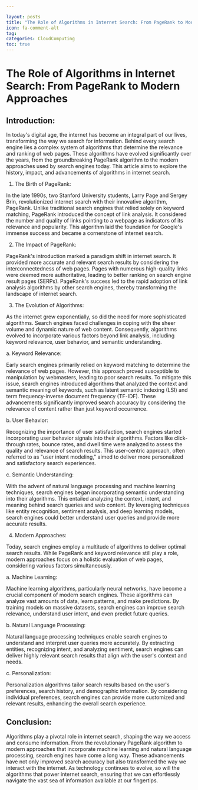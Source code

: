 ```yaml
---

layout: posts
title: "The Role of Algorithms in Internet Search: From PageRank to Modern Approaches"
icon: fa-comment-alt
tag:      
categories: CloudComputing
toc: true
---
```




# The Role of Algorithms in Internet Search: From PageRank to Modern Approaches

## Introduction:

In today's digital age, the internet has become an integral part of our lives, transforming the way we search for information. Behind every search engine lies a complex system of algorithms that determine the relevance and ranking of web pages. These algorithms have evolved significantly over the years, from the groundbreaking PageRank algorithm to the modern approaches used by search engines today. This article aims to explore the history, impact, and advancements of algorithms in internet search.

1. The Birth of PageRank:

In the late 1990s, two Stanford University students, Larry Page and Sergey Brin, revolutionized internet search with their innovative algorithm, PageRank. Unlike traditional search engines that relied solely on keyword matching, PageRank introduced the concept of link analysis. It considered the number and quality of links pointing to a webpage as indicators of its relevance and popularity. This algorithm laid the foundation for Google's immense success and became a cornerstone of internet search.

2. The Impact of PageRank:

PageRank's introduction marked a paradigm shift in internet search. It provided more accurate and relevant search results by considering the interconnectedness of web pages. Pages with numerous high-quality links were deemed more authoritative, leading to better ranking on search engine result pages (SERPs). PageRank's success led to the rapid adoption of link analysis algorithms by other search engines, thereby transforming the landscape of internet search.

3. The Evolution of Algorithms:

As the internet grew exponentially, so did the need for more sophisticated algorithms. Search engines faced challenges in coping with the sheer volume and dynamic nature of web content. Consequently, algorithms evolved to incorporate various factors beyond link analysis, including keyword relevance, user behavior, and semantic understanding.

a. Keyword Relevance:

Early search engines primarily relied on keyword matching to determine the relevance of web pages. However, this approach proved susceptible to manipulation by webmasters, leading to poor search results. To mitigate this issue, search engines introduced algorithms that analyzed the context and semantic meaning of keywords, such as latent semantic indexing (LSI) and term frequency-inverse document frequency (TF-IDF). These advancements significantly improved search accuracy by considering the relevance of content rather than just keyword occurrence.

b. User Behavior:

Recognizing the importance of user satisfaction, search engines started incorporating user behavior signals into their algorithms. Factors like click-through rates, bounce rates, and dwell time were analyzed to assess the quality and relevance of search results. This user-centric approach, often referred to as "user intent modeling," aimed to deliver more personalized and satisfactory search experiences.

c. Semantic Understanding:

With the advent of natural language processing and machine learning techniques, search engines began incorporating semantic understanding into their algorithms. This entailed analyzing the context, intent, and meaning behind search queries and web content. By leveraging techniques like entity recognition, sentiment analysis, and deep learning models, search engines could better understand user queries and provide more accurate results.

4. Modern Approaches:

Today, search engines employ a multitude of algorithms to deliver optimal search results. While PageRank and keyword relevance still play a role, modern approaches focus on a holistic evaluation of web pages, considering various factors simultaneously.

a. Machine Learning:

Machine learning algorithms, particularly neural networks, have become a crucial component of modern search engines. These algorithms can analyze vast amounts of data, learn patterns, and make predictions. By training models on massive datasets, search engines can improve search relevance, understand user intent, and even predict future queries.

b. Natural Language Processing:

Natural language processing techniques enable search engines to understand and interpret user queries more accurately. By extracting entities, recognizing intent, and analyzing sentiment, search engines can deliver highly relevant search results that align with the user's context and needs.

c. Personalization:

Personalization algorithms tailor search results based on the user's preferences, search history, and demographic information. By considering individual preferences, search engines can provide more customized and relevant results, enhancing the overall search experience.

## Conclusion:

Algorithms play a pivotal role in internet search, shaping the way we access and consume information. From the revolutionary PageRank algorithm to modern approaches that incorporate machine learning and natural language processing, search engines have come a long way. These advancements have not only improved search accuracy but also transformed the way we interact with the internet. As technology continues to evolve, so will the algorithms that power internet search, ensuring that we can effortlessly navigate the vast sea of information available at our fingertips.